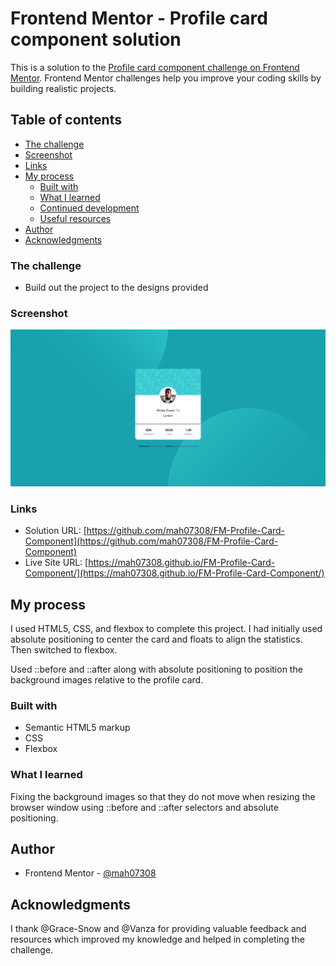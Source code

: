 # Frontend Mentor - Profile card component solution

This is a solution to the [Profile card component challenge on Frontend Mentor](https://www.frontendmentor.io/challenges/profile-card-component-cfArpWshJ). Frontend Mentor challenges help you improve your coding skills by building realistic projects.

## Table of contents

- [The challenge](#the-challenge)
- [Screenshot](#screenshot)
- [Links](#links)
- [My process](#my-process)
  - [Built with](#built-with)
  - [What I learned](#what-i-learned)
  - [Continued development](#continued-development)
  - [Useful resources](#useful-resources)
- [Author](#author)
- [Acknowledgments](#acknowledgments)

### The challenge

- Build out the project to the designs provided

### Screenshot

![](./screenshot-06-05-2023.png)

### Links

- Solution URL: [https://github.com/mah07308/FM-Profile-Card-Component](https://github.com/mah07308/FM-Profile-Card-Component)
- Live Site URL: [https://mah07308.github.io/FM-Profile-Card-Component/](https://mah07308.github.io/FM-Profile-Card-Component/)

## My process

I used HTML5, CSS, and flexbox to complete this project. I had initially used absolute positioning to center the card and floats to align the statistics. Then switched to flexbox.

Used ::before and ::after along with absolute positioning to position the background images relative to the profile card.

### Built with

- Semantic HTML5 markup
- CSS
- Flexbox

### What I learned

Fixing the background images so that they do not move when resizing the browser window using ::before and ::after selectors and absolute positioning.

## Author

- Frontend Mentor - [@mah07308](https://www.frontendmentor.io/profile/mah07308)

## Acknowledgments

I thank @Grace-Snow and @Vanza for providing valuable feedback and resources which improved my knowledge and helped in completing the challenge.
